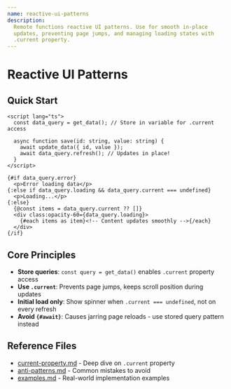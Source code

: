 ```yaml
---
name: reactive-ui-patterns
description:
  Remote functions reactive UI patterns. Use for smooth in-place
  updates, preventing page jumps, and managing loading states with
  .current property.
---
```


# Reactive UI Patterns

## Quick Start

```svelte
<script lang="ts">
  const data_query = get_data(); // Store in variable for .current access

  async function save(id: string, value: string) {
    await update_data({ id, value });
    await data_query.refresh(); // Updates in place!
  }
</script>

{#if data_query.error}
  <p>Error loading data</p>
{:else if data_query.loading && data_query.current === undefined}
  <p>Loading...</p>
{:else}
  {@const items = data_query.current ?? []}
  <div class:opacity-60={data_query.loading}>
    {#each items as item}<!-- Content updates smoothly -->{/each}
  </div>
{/if}
```

## Core Principles

- **Store queries**: `const query = get_data()` enables `.current` property access
- **Use `.current`**: Prevents page jumps, keeps scroll position during updates
- **Initial load only**: Show spinner when `.current === undefined`, not on every refresh
- **Avoid `{#await}`**: Causes jarring page reloads - use stored query pattern instead

## Reference Files

- [current-property.md](references/current-property.md) - Deep dive on `.current` property
- [anti-patterns.md](references/anti-patterns.md) - Common mistakes to avoid
- [examples.md](references/examples.md) - Real-world implementation examples
